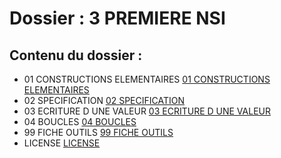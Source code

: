 # Dossier : 3 PREMIERE NSI
 
 ## Contenu du dossier : 
- 01 CONSTRUCTIONS ELEMENTAIRES [01 CONSTRUCTIONS ELEMENTAIRES](./01_CONSTRUCTIONS_ELEMENTAIRES)
- 02 SPECIFICATION [02 SPECIFICATION](./02_SPECIFICATION)
- 03 ECRITURE D UNE VALEUR [03 ECRITURE D UNE VALEUR](./03_ECRITURE_D_UNE_VALEUR)
- 04 BOUCLES [04 BOUCLES](./04_BOUCLES)
- 99 FICHE OUTILS [99 FICHE OUTILS](./99_FICHE_OUTILS)
- LICENSE [LICENSE](./LICENSE)
